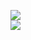 [![](https://img.shields.io/badge/Made%20With-Github%20Spray-lightgrey.svg?style=for-the-badge&logo=github)](https://github.com/Annihil/github-spray#7836)  
[![](https://i.imgur.com/2DrTn0Z.gif)](https://github.com/Annihil/github-spray)